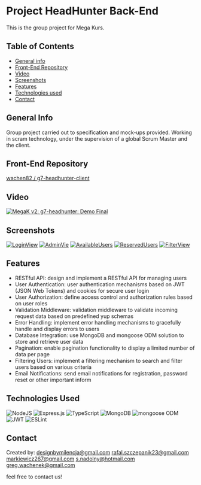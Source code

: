 # Project HeadHunter Back-End
This is the group project for Mega Kurs.

## Table of Contents
* [General info](#general-info)
* [Front-End Repository](#front-end-repository)
* [Video](#video)
* [Screenshots](#screenshots)
* [Features](#features)
* [Technologies used](#technologies-used)
* [Contact](#contact)

## General Info
Group project carried out to specification and mock-ups provided. Working in scram technology, under the supervision of a global Scrum Master and the client.

## Front-End Repository
[wachen82 / g7-headhunter-client](https://github.com/wachen82/g7-headhunter-client)

## Video
[![MegaK v2: g7-headhunter: Demo Final](https://github.com/wachen82/g7-headhunter-client/assets/98549349/8dc0c57b-b834-41b0-bc2a-4dd44abe46ff)](https://youtu.be/B_WKuYeoT2Y)

## Screenshots
[![LoginView](https://i.postimg.cc/V6GS0zB4/Widok-logowania.png)](https://postimg.cc/phjVgbSn)
[![AdminVie](https://i.postimg.cc/DwJc2Mht/Panel-administatora.png)](https://postimg.cc/PCHDyKP4)
[![AvailableUsers](https://i.postimg.cc/NFq34H40/Dost-pni-kursanci.png)](https://postimg.cc/XGL1NXtM)
[![ReservedUsers](https://i.postimg.cc/Nf1HpvgG/Zarezerwowani-Kursanci.png)](https://postimg.cc/D8w0wDJR)
[![FilterView](https://i.postimg.cc/0jnVwMXF/Filtrowanie.png)](https://postimg.cc/4HKvCdgQ)

## Features

- RESTful API: design and implement a RESTful API for managing users
- User Authentication: user authentication mechanisms based on JWT (JSON Web Tokens) and cookies for secure user login
- User Authorization: define access control and authorization rules based on user roles
- Validation Middleware: validation middleware to validate incoming request data based on predefined yup schemas
- Error Handling: implement error handling mechanisms to gracefully handle and display errors to users
- Database Integration: use MongoDB and mongoose ODM solution to store and retrieve user data
- Pagination: enable pagination functionality to display a limited number of data per page
- Filtering Users: implement a filtering mechanism to search and filter users based on various criteria
- Email Notifications: send email notifications  for registration, password reset or other important inform

## Technologies Used

![NodeJS](https://img.shields.io/badge/node.js-6DA55F?style=for-the-badge&logo=node.js&logoColor=white)
![Express.js](https://img.shields.io/badge/express.js-%23404d59.svg?style=for-the-badge&logo=express&logoColor=%2361DAFB)
![TypeScript](https://img.shields.io/badge/typescript-%23007ACC.svg?style=for-the-badge&logo=typescript&logoColor=white)
![MongoDB](https://img.shields.io/badge/MongoDB-%234ea94b.svg?style=for-the-badge&logo=mongodb&logoColor=white)
![mongoose ODM](https://img.shields.io/badge/Mongoose-880000.svg?style=for-the-badge&logo=Mongoose&logoColor=white)
![JWT](https://img.shields.io/badge/JWT-black?style=for-the-badge&logo=JSON%20web%20tokens)
![ESLint](https://img.shields.io/badge/ESLint-4B3263?style=for-the-badge&logo=eslint&logoColor=white)

## Contact 

Created by:
designbymilencja@gmail.com
rafal.szczepanik23@gmail.com
markiewicz267@gmail.com
s.nadolny@hotmail.com
greg.wachenek@gmail.com

feel free to contact us!
